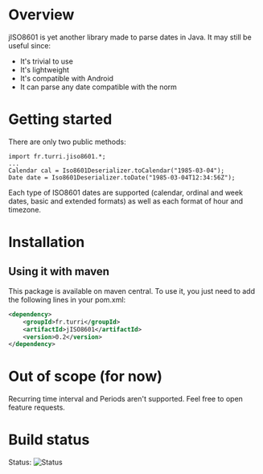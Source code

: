 Overview
========
jISO8601 is yet another library made to parse dates in Java. It may still be useful since:

* It's trivial to use
* It's lightweight
* It's compatible with Android
* It can parse any date compatible with the norm


Getting started
===============

There are only two public methods:

    import fr.turri.jiso8601.*;
    ...
    Calendar cal = Iso8601Deserializer.toCalendar("1985-03-04");
    Date date = Iso8601Deserializer.toDate("1985-03-04T12:34:56Z");


Each type of ISO8601 dates are supported (calendar, ordinal and week dates, basic and extended formats)
as well as each format of hour and timezone.

Installation
============
Using it with maven
-------------------
This package is available on maven central. To use it, you just need to add the following lines in your pom.xml:

```xml
<dependency>
    <groupId>fr.turri</groupId>
    <artifactId>jISO8601</artifactId>
    <version>0.2</version>
</dependency>
```

Out of scope (for now)
=====================
Recurring time interval and Periods aren't supported. Feel free to open feature requests.

Build status
============
Status: ![Status](https://travis-ci.org/gturri/jISO8601.svg?branch=master)
